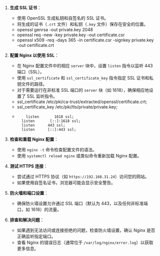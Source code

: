 1. **生成 SSL 证书**：
    
    - 使用 OpenSSL 生成私钥和自签名的 SSL 证书。
    - 将生成的证书（`.crt` 文件）和私钥（`.key` 文件）保存在安全的位置。
    - openssl genrsa -out private.key 2048
    - openssl req -new -key private.key -out certificate.csr
    - openssl x509 -req -days 365 -in certificate.csr -signkey private.key -out certificate.crt
1. **配置 Nginx 以使用 SSL**：
    
    - 在 Nginx 配置文件中的相应 `server` 块中，设置 `listen` 指令以监听 443 端口（SSL）。
    - 使用 `ssl_certificate` 和 `ssl_certificate_key` 指令指定 SSL 证书和私钥文件的路径。
    - 对于需要运行在非标准 SSL 端口的 `server` 块（如 1618），确保相应地设置了 SSL 监听指令。
    - ssl_certificate /etc/pki/ca-trust/extracted/openssl/certificate.crt;
    - ssl_certificate_key /etc/pki/tls/private/private.key;
    -         listen       1618 ssl;
	        listen       [::]:1618 ssl;
	        listen      443 ssl;
	        listen      [::]:443 ssl;
1. **检查和重载 Nginx 配置**：
    
    - 使用 `nginx -t` 命令检查配置文件的语法。
    - 使用 `systemctl reload nginx` 或类似命令重新加载 Nginx 配置。
4. **测试 HTTPS 连接**：
    
    - 尝试通过 HTTPS 协议（如 `https://192.168.31.24`）访问您的网站。
    - 如果使用自签名证书，浏览器可能会显示安全警告。
5. **防火墙和端口设置**：
    
    - 确保防火墙设置允许通过 SSL 端口（默认为 443，以及任何非标准端口，如 1618）的流量。
6. **排查和解决问题**：
    
    - 如果遇到无法访问或连接拒绝的问题，检查防火墙设置，确认 Nginx 是否正确监听指定端口。
    - 查看 Nginx 的错误日志（通常位于 `/var/log/nginx/error.log`）以获取更多信息。